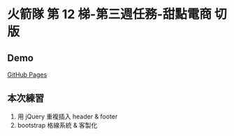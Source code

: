 # 火箭隊 第 12 梯-第三週任務-甜點電商 切版

## Demo

[GitHub Pages](https://woowooyong.github.io/Team-Rocket-12th-week3-Sweetaste/)

## 本次練習

1. 用 jQuery 重複插入 header & footer
2. bootstrap 格線系統 & 客製化
